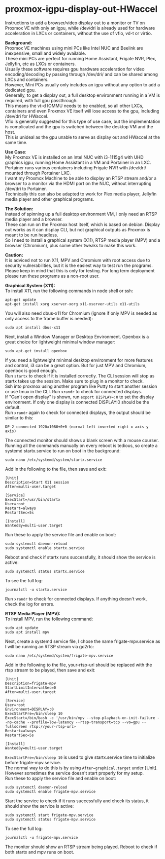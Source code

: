 # proxmox-igpu-display-out-HWaccel
Instructions to add a browser/video display out to a monitor or TV on Proxmox VE with only an igpu, while /dev/dri is already used for hardware acceleration in LXCs or containers, without the use of vfio, vd-t or virtio.

**Background:**  
Proxmox VE machines using mini PCs like Intel NUC and Beelink are inexpensive, small and widely available.  
These mini PCs are perfect for running Home Assistant, Frigate NVR, Plex, Jellyfin, etc as LXCs or containers.  
Usually these software requires gpu hardware acceleration for video encoding/decoding by passing through /dev/dri/ and can be shared among LXCs and containers.  
However, Mini PCs usually only includes an igpu without any option to add a dedicated gpu.  
Generally, to get a display out, a full desktop environment running in a VM is required, with full gpu passthrough.  
This means the vt-d IOMMU needs to be enabled, so all other LXCs, containers and even Proxmox VE itself will lose access to the gpu, including /dev/dri for HWaccel.  
Vfio is generally suggested for this type of use case, but the implementation is complicated and the gpu is switched between the desktop VM and the host.  
This is unideal as the gpu unable to serve as display out and HWaccel at the same time.

**Use Case:**  
My Proxmox VE is installed on an Intel NUC with i3-1115g4 with UHD graphics igpu, running Home Assistant in a VM and Portainer in an LXC.  
Portainer runs various containers including Frigate NVR with /dev/dri/ mounted through Portainer LXC.  
I want my Proxmox Machine to be able to display an RTSP stream and/or a browser to a monitor via the HDMI port on the NUC, without interrupting /dev/dri to Portainer.  
Technically this can also be adapted to work for Plex media player, Jellyfin media player and other graphical programs.  

**The Solution:**  
Instead of spinning up a full desktop environment VM, I only need an RTSP media player and a browser.  
These can run on the Proxmox host itself, which is based on debian. Display out works as it can display CLI, but not graphical outputs as Proxmox is meant to be run headless.  
So I need to install a graphical system (X11), RTSP media player (MPV) and a browser (Chromium), plus some other tweaks to make this work.  

**Caution:**  
It is adviced not to run X11, MPV and Chromium with root access due to security vulnerabilities, but it is the easiest way to test run the programs.  
Please keep in mind that this is only for testing. For long term deployment please run these programs as a non-root user.  

**Graphical System (X11):**  
To install X11, run the following commands in node shell or ssh:  
```
apt-get update
apt-get install xorg xserver-xorg x11-xserver-utils x11-utils
```
You will also need dbus-x11 for Chromium (ignore if only MPV is needed as only access to the frame buffer is needed):  
```
sudo apt install dbus-x11
```
Next, install a Window Manager or Desktop Environment. Openbox is a great choice for lightweight minimal window manager:  
```
sudo apt-get install openbox
```
If you need a lightweight minimal desktop environment for more features and control, i3 can be a great option. But for just MPV and Chromium, openbox is good enough.  
Run ```startx``` to check if it is installed correctly. The CLI session will stop as startx takes up the session. Make sure to plug in a monitor to check.  
Ssh into proxmox using another program like Putty to start another session or use tmux in the CLI. Run ```xrandr``` to check for connected displays.  
If "Can't open display" is shown, run ```export DISPLAY=:0``` to set the display environment. If only one display is connected DISPLAY:0 should be the default.  
Run ```xrandr``` again to check for connected displays, the output should be similar to this:  
```
DP-2 connected 1920x1080+0+0 (normal left inverted right x axis y axis)
```
The connected monitor should shows a blank screen with a mouse courser.  
Running all the commands manually on every reboot is tedious, so create a systemd startx.service to run on boot in the background:  
```
sudo nano /etc/systemd/system/startx.service
```
Add in the following to the file, then save and exit:  
```
[Unit]
Description=Start X11 session
After=multi-user.target

[Service]
ExecStart=/usr/bin/startx
User=root
Restart=always
RestartSec=5s

[Install]
WantedBy=multi-user.target
```
Run these to apply the service file and enable on boot:  
```
sudo systemctl daemon-reload
sudo systemctl enable startx.service
```
Reboot and check if startx runs successfully, it should show the service is active:  
```
sudo systemctl status startx.service
```
To see the full log:  
```
journalctl -u startx.service
```
Run ```xrandr``` to check for connected displays. If anything doesn't work, check the log for errors.  

**RTSP Media Player (MPV):**  
To install MPV, run the following command:  
```
sudo apt update
sudo apt install mpv
```
Next, create a systemd service file, I chose the name frigate-mpv.service as I will be running an RTSP stream via go2rtc:  
```
sudo nano /etc/systemd/system/frigate-mpv.service
```
Add in the following to the file, your-rtsp-url should be replaced with the rtsp stream to be played, then save and exit:  
```
[Unit]
Description=frigate-mpv
StartLimitIntervalSec=0
After=multi-user.target

[Service]
User=root
Environment=DISPLAY=:0
ExecStartPre=/bin/sleep 10
ExecStart=/bin/bash -c '/usr/bin/mpv --stop-playback-on-init-failure --no-cache --profile=low-latency --rtsp-transport=tcp --vo=gpu --fullscreen rtsp://your-rtsp-url>
Restart=always
RestartSec=5s

[Install]
WantedBy=multi-user.target
```
```ExecStartPre=/bin/sleep 10``` is used to give startx.service time to initialize before frigate-mpv.service.   
The normal way to do this is by using ```After=graphical.target``` under [Unit]. However sometimes the service doesn't start properly for my setup.  
Run these to apply the service file and enable on boot:  
```
sudo systemctl daemon-reload
sudo systemctl enable frigate-mpv.service
```
Start the service to check if it runs successfully and check its status, it should show the service is active:  
```
sudo systemctl start frigate-mpv.service
sudo systemctl status frigate-mpv.service
```
To see the full log:  
```
journalctl -u frigate-mpv.service
```
The monitor should show an RTSP stream being played. Reboot to check if both startx and mpv runs on boot.  
